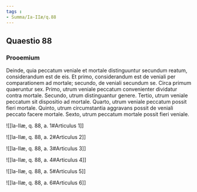 ```yaml
---
tags : 
- Summa/Ia-IIæ/q.88
---
```


## Quaestio 88

### Prooemium

Deinde, quia peccatum veniale et mortale distinguuntur secundum reatum, considerandum est de eis. Et primo, considerandum est de veniali per comparationem ad mortale; secundo, de veniali secundum se. Circa primum quaeruntur sex. Primo, utrum veniale peccatum convenienter dividatur contra mortale. Secundo, utrum distinguantur genere. Tertio, utrum veniale peccatum sit dispositio ad mortale. Quarto, utrum veniale peccatum possit fieri mortale. Quinto, utrum circumstantia aggravans possit de veniali peccato facere mortale. Sexto, utrum peccatum mortale possit fieri veniale.

![[Ia-IIæ, q. 88, a. 1#Articulus 1]]

![[Ia-IIæ, q. 88, a. 2#Articulus 2]]

![[Ia-IIæ, q. 88, a. 3#Articulus 3]]

![[Ia-IIæ, q. 88, a. 4#Articulus 4]]

![[Ia-IIæ, q. 88, a. 5#Articulus 5]]

![[Ia-IIæ, q. 88, a. 6#Articulus 6]]

